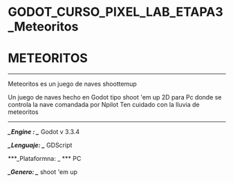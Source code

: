 # GODOT_CURSO_PIXEL_LAB_ETAPA3_Meteoritos
# METEORITOS

***
Meteoritos es un juego de naves shoottemup 

Un juego de naves  hecho en Godot tipo shoot 'em up 2D para Pc donde se controla
la nave comandada por Npilot
Ten cuidado con la lluvia de meteoritos

***
***_Engine : _*** Godot v 3.3.4

***_Lenguaje: _*** GDScript

***_Plataformna: _ *** PC

***_Genero: _*** shoot 'em up
